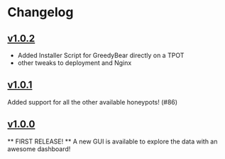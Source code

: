 # Changelog
## [v1.0.2](https://github.com/honeynet/GreedyBear/releases/tag/v1.0.2)
* Added Installer Script for GreedyBear directly on a TPOT
* other tweaks to deployment and Nginx


## [v1.0.1](https://github.com/honeynet/GreedyBear/releases/tag/v1.0.1)

Added support for all the other available honeypots! (#86)

## [v1.0.0](https://github.com/honeynet/GreedyBear/releases/tag/v1.0.0)

** FIRST RELEASE! **
A new GUI is available to explore the data with an awesome dashboard!